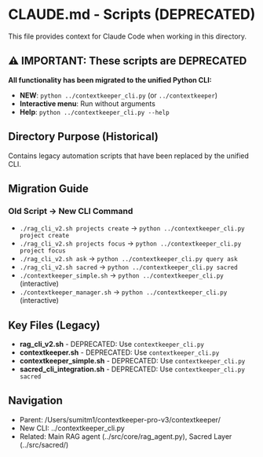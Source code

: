 # CLAUDE.md - Scripts (DEPRECATED)

This file provides context for Claude Code when working in this directory.

## ⚠️ IMPORTANT: These scripts are DEPRECATED
**All functionality has been migrated to the unified Python CLI:**
- **NEW**: `python ../contextkeeper_cli.py` (or `../contextkeeper`)
- **Interactive menu**: Run without arguments
- **Help**: `python ../contextkeeper_cli.py --help`

## Directory Purpose (Historical)
Contains legacy automation scripts that have been replaced by the unified CLI.

## Migration Guide
### Old Script → New CLI Command
- `./rag_cli_v2.sh projects create` → `python ../contextkeeper_cli.py project create`
- `./rag_cli_v2.sh projects focus` → `python ../contextkeeper_cli.py project focus`
- `./rag_cli_v2.sh ask` → `python ../contextkeeper_cli.py query ask`
- `./rag_cli_v2.sh sacred` → `python ../contextkeeper_cli.py sacred`
- `./contextkeeper_simple.sh` → `python ../contextkeeper_cli.py` (interactive)
- `./contextkeeper_manager.sh` → `python ../contextkeeper_cli.py` (interactive)

## Key Files (Legacy)
- **rag_cli_v2.sh** - DEPRECATED: Use `contextkeeper_cli.py`
- **contextkeeper.sh** - DEPRECATED: Use `contextkeeper_cli.py`
- **contextkeeper_simple.sh** - DEPRECATED: Use `contextkeeper_cli.py`
- **sacred_cli_integration.sh** - DEPRECATED: Use `contextkeeper_cli.py sacred`

## Navigation
- Parent: /Users/sumitm1/contextkeeper-pro-v3/contextkeeper/
- New CLI: ../contextkeeper_cli.py
- Related: Main RAG agent (../src/core/rag_agent.py), Sacred Layer (../src/sacred/)